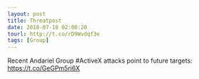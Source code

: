 ```yaml
---
layout: post
title: Threatpost
date: 2018-07-18 02:00:20
tourl: http://t.co/rD9Wvdqf3e
tags: [Group]
---
```

Recent Andariel Group #ActiveX attacks point to future targets: https://t.co/GeGPm5ri6X